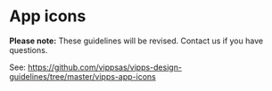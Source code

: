 <!-- START_METADATA
---
title: App icons
sidebar_position: 30
pagination_next: null
---
END_METADATA -->

# App icons

**Please note:** These guidelines will be revised. Contact us if you have questions.

See: https://github.com/vippsas/vipps-design-guidelines/tree/master/vipps-app-icons
